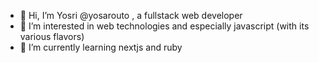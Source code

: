 - 👋 Hi, I’m Yosri @yosarouto , a fullstack web developer
- 👀 I’m interested in web technologies and especially javascript (with its various flavors)
- 🌱 I’m currently learning nextjs and ruby
<!---
A fullstack web developer.
--->
